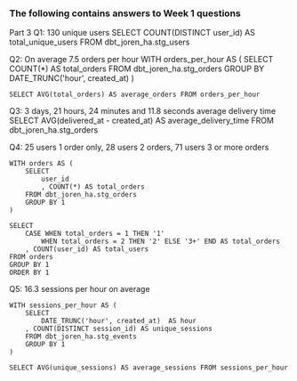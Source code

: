 
### The following contains answers to Week 1 questions

Part 3
Q1: 130 unique users
    SELECT COUNT(DISTINCT user_id) AS total_unique_users FROM dbt_joren_ha.stg_users

Q2: On average 7.5 orders per hour
    WITH orders_per_hour AS (
        SELECT 
            COUNT(*) AS total_orders
        FROM dbt_joren_ha.stg_orders
        GROUP BY DATE_TRUNC('hour', created_at) 
    )

    SELECT AVG(total_orders) AS average_orders FROM orders_per_hour

Q3: 3 days, 21 hours, 24 minutes and 11.8 seconds average delivery time
    SELECT 
        AVG(delivered_at - created_at) AS average_delivery_time
    FROM dbt_joren_ha.stg_orders
    
Q4: 25 users 1 order only, 28 users 2 orders, 71 users 3 or more orders

    WITH orders AS (
        SELECT 
            user_id
            , COUNT(*) AS total_orders
        FROM dbt_joren_ha.stg_orders
        GROUP BY 1
    )

    SELECT 
        CASE WHEN total_orders = 1 THEN '1' 
            WHEN total_orders = 2 THEN '2' ELSE '3+' END AS total_orders
        , COUNT(user_id) AS total_users
    FROM orders
    GROUP BY 1
    ORDER BY 1

Q5: 16.3 sessions per hour on average

    WITH sessions_per_hour AS (
        SELECT 
            DATE_TRUNC('hour', created_at)  AS hour
        , COUNT(DISTINCT session_id) AS unique_sessions
        FROM dbt_joren_ha.stg_events
        GROUP BY 1
    )

    SELECT AVG(unique_sessions) AS average_sessions FROM sessions_per_hour